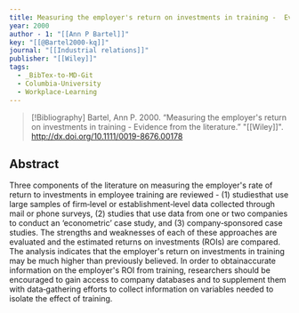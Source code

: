 ```yaml
---
title: Measuring the employer's return on investments in training -  Evidence from the literature
year: 2000
author - 1: "[[Ann P Bartel]]"
key: "[[@Bartel2000-kq]]"
journal: "[[Industrial relations]]"
publisher: "[[Wiley]]"
tags:
  - _BibTex-to-MD-Git
  - Columbia-University
  - Workplace-Learning
---
```


> [!Bibliography]
> Bartel, Ann P. 2000. “Measuring the employer's return on investments in training -  Evidence from the literature.” "[[Wiley]]". http://dx.doi.org/10.1111/0019-8676.00178

## Abstract
Three components of the literature on measuring the employer's rate of return to investments in employee training are reviewed -  (1) studiesthat use large samples of firm‐level or establishment‐level data collected through mail or phone surveys, (2) studies that use data from one or two companies to conduct an ‘econometric’ case study, and (3) company‐sponsored case studies. The strengths and weaknesses of each of these approaches are evaluated and the estimated returns on investments (ROIs) are compared. The analysis indicates that the employer's return on investments in training may be much higher than previously believed. In order to obtainaccurate information on the employer's ROI from training, researchers should be encouraged to gain access to company databases and to supplement them with data‐gathering efforts to collect information on variables needed to isolate the effect of training.